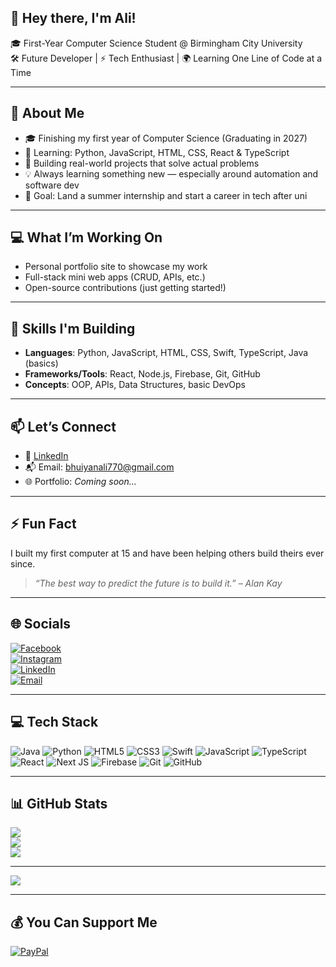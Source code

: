 ## 👋 Hey there, I'm Ali!

🎓 First-Year Computer Science Student @ Birmingham City University  
🛠️ Future Developer | ⚡ Tech Enthusiast | 🌍 Learning One Line of Code at a Time  

---

## 🚀 About Me

- 🎓 Finishing my first year of Computer Science (Graduating in 2027)
- 🌱 Learning: Python, JavaScript, HTML, CSS, React & TypeScript
- 🔨 Building real-world projects that solve actual problems
- 💡 Always learning something new — especially around automation and software dev
- 🎯 Goal: Land a summer internship and start a career in tech after uni

---

## 💻 What I’m Working On

- Personal portfolio site to showcase my work
- Full-stack mini web apps (CRUD, APIs, etc.)
- Open-source contributions (just getting started!)

---

## 🧠 Skills I'm Building

- **Languages**: Python, JavaScript, HTML, CSS, Swift, TypeScript, Java (basics)
- **Frameworks/Tools**: React, Node.js, Firebase, Git, GitHub
- **Concepts**: OOP, APIs, Data Structures, basic DevOps

---

## 📫 Let’s Connect

- 💼 [LinkedIn](https://www.linkedin.com/in/shakayat-ali-bhuiyan-b93179309/)
- 📬 Email: bhuiyanali770@gmail.com
- 🌐 Portfolio: *Coming soon...*

---

## ⚡ Fun Fact

I built my first computer at 15 and have been helping others build theirs ever since.

> _“The best way to predict the future is to build it.” – Alan Kay_

---

## 🌐 Socials

[![Facebook](https://img.shields.io/badge/Facebook-%231877F2.svg?logo=Facebook&logoColor=white)](https://facebook.com/Ali%20Bhuiyan)  
[![Instagram](https://img.shields.io/badge/Instagram-%23E4405F.svg?logo=Instagram&logoColor=white)](https://instagram.com/ali_boya12)  
[![LinkedIn](https://img.shields.io/badge/LinkedIn-%230077B5.svg?logo=linkedin&logoColor=white)](https://linkedin.com/in/shakayat-ali-bhuiyan-b93179309)  
[![Email](https://img.shields.io/badge/Email-D14836?logo=gmail&logoColor=white)](mailto:bhuiyanali770@gmail.com)

---

## 💻 Tech Stack

![Java](https://img.shields.io/badge/java-%23ED8B00.svg?style=for-the-badge&logo=openjdk&logoColor=white)
![Python](https://img.shields.io/badge/python-3670A0?style=for-the-badge&logo=python&logoColor=ffdd54)
![HTML5](https://img.shields.io/badge/html5-%23E34F26.svg?style=for-the-badge&logo=html5&logoColor=white)
![CSS3](https://img.shields.io/badge/css3-%231572B6.svg?style=for-the-badge&logo=css3&logoColor=white)
![Swift](https://img.shields.io/badge/swift-F54A2A?style=for-the-badge&logo=swift&logoColor=white)
![JavaScript](https://img.shields.io/badge/javascript-%23323330.svg?style=for-the-badge&logo=javascript&logoColor=%23F7DF1E)
![TypeScript](https://img.shields.io/badge/typescript-%23007ACC.svg?style=for-the-badge&logo=typescript&logoColor=white)
![React](https://img.shields.io/badge/react-%2320232a.svg?style=for-the-badge&logo=react&logoColor=%2361DAFB)
![Next JS](https://img.shields.io/badge/Next-black?style=for-the-badge&logo=next.js&logoColor=white)
![Firebase](https://img.shields.io/badge/firebase-%23039BE5.svg?style=for-the-badge&logo=firebase)
![Git](https://img.shields.io/badge/git-%23F05033.svg?style=for-the-badge&logo=git&logoColor=white)
![GitHub](https://img.shields.io/badge/github-%23121011.svg?style=for-the-badge&logo=github&logoColor=white)

---

## 📊 GitHub Stats

![](https://github-readme-stats.vercel.app/api?username=BoYA212&theme=dark&hide_border=false&include_all_commits=false&count_private=false)  
![](https://nirzak-streak-stats.vercel.app/?user=BoYA212&theme=dark&hide_border=false)  
![](https://github-readme-stats.vercel.app/api/top-langs/?username=BoYA212&theme=dark&hide_border=false&include_all_commits=false&count_private=false&layout=compact)

---

[![](https://visitcount.itsvg.in/api?id=BoYA212&icon=0&color=0)](https://visitcount.itsvg.in)

---

## 💰 You Can Support Me

[![PayPal](https://img.shields.io/badge/PayPal-00457C?style=for-the-badge&logo=paypal&logoColor=white)](https://paypal.me/@ShakayatAliBhuiyan)
